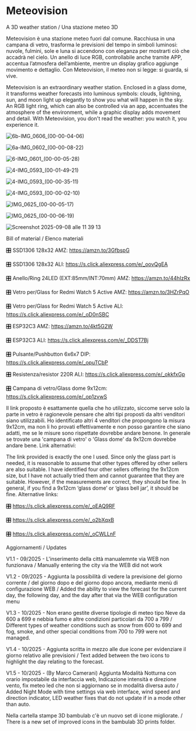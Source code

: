 # Meteovision
A 3D weather station / Una stazione meteo 3D

Meteovision è una stazione meteo fuori dal comune.
Racchiusa in una campana di vetro, trasforma le previsioni del tempo in simboli luminosi: nuvole, fulmini, sole e luna si accendono con eleganza per mostrarti ciò che accadrà nel cielo.
Un anello di luce RGB, controllabile anche tramite APP, accentua l’atmosfera dell’ambiente, mentre un display grafico aggiunge movimento e dettaglio.
Con Meteovision, il meteo non si legge: si guarda, si vive.

Meteovision is an extraordinary weather station.
Enclosed in a glass dome, it transforms weather forecasts into luminous symbols: clouds, lightning, sun, and moon light up elegantly to show you what will happen in the sky.
An RGB light ring, which can also be controlled via an app, accentuates the atmosphere of the environment, while a graphic display adds movement and detail.
With Meteovision, you don't read the weather: you watch it, you experience it.

![6b-IMG_0606_(00-00-04-06)](https://github.com/user-attachments/assets/794eafb1-4a3d-442d-bc7a-994e5ea5aa42)

![6a-IMG_0602_(00-00-08-22)](https://github.com/user-attachments/assets/2814e713-6e87-4a28-b374-37a3f19fbee4)

![6-IMG_0601_(00-00-05-28)](https://github.com/user-attachments/assets/b3b621fd-aabd-4816-b654-f3bb1c24875e)

![4-IMG_0593_(00-01-49-21)](https://github.com/user-attachments/assets/695c1694-8672-4bd6-a8a3-1ebcbb4f860c)

![4-IMG_0593_(00-00-35-11)](https://github.com/user-attachments/assets/3950c57c-48f3-44b8-a08d-137d5b43ed77)

![4-IMG_0593_(00-00-02-10)](https://github.com/user-attachments/assets/8f880b22-6737-461a-8942-5eb78223a719)

![IMG_0625_(00-00-05-17)](https://github.com/user-attachments/assets/e8d9aa18-6c40-47b0-a8bb-4a4d5a2d63ef)

![IMG_0625_(00-00-06-19)](https://github.com/user-attachments/assets/d3cc39a5-8f46-47bf-829d-019770c0a9b4)

![Screenshot 2025-09-08 alle 11 39 13](https://github.com/user-attachments/assets/2f17305d-fa38-469d-8bbf-8e048fb46c6c)


Bill of material / Elenco materiali

🎛️ SSD1306 128x32 AMZ: https://amzn.to/3GfbspG

🎛️ SSD1306 128x32 ALI: https://s.click.aliexpress.com/e/_oovQgEA

🎛️ Anello/Ring 24LED (EXT:85mm/INT:70mm) AMZ: https://amzn.to/44hIzRx

🎛️ Vetro per/Glass for Redmi Watch 5 Active AMZ: https://amzn.to/3HZrPqO

🎛️ Vetro per/Glass for Redmi Watch 5 Active ALI: https://s.click.aliexpress.com/e/_oD0nSBC

🎛️ ESP32C3 AMZ: https://amzn.to/4kt5G2W

🎛️ ESP32C3 ALI: https://s.click.aliexpress.com/e/_DDST7Bj

🎛️ Pulsante/Pushbutton 6x6x7 DIP: https://s.click.aliexpress.com/e/_opuTCbP

🎛️ Resistenza/resistor 220R ALI: https://s.click.aliexpress.com/e/_okkfxGp

🎛️ Campana di vetro/Glass dome 9x12cm: https://s.click.aliexpress.com/e/_op1zvwS

Il link proposto è esattamente quella che ho utilizzato, siccome serve solo la parte in vetro è ragionevole pensare che altri tipi proposti da altri venditori siano utilizzabili.
Ho identificato altri 4 venditori che propongono la misura 9x12cm, ma non li ho provati effettivamente e non posso garantire che siano adatti, me se le misure sono rispettate dovrebbe andare benone. In generale se trovate una 'campana di vetro' o 'Glass dome' da 9x12cm dovrebbe andare bene. 
Link alternativi:

The link provided is exactly the one I used. Since only the glass part is needed, it is reasonable to assume that other types offered by other sellers are also suitable. I have identified four other sellers offering the 9x12cm size, but I have not actually tried them and cannot guarantee that they are suitable. However, if the measurements are correct, they should be fine. In general, if you find a 9x12cm ‘glass dome’ or ‘glass bell jar’, it should be fine. Alternative links:

🎛️ https://s.click.aliexpress.com/e/_oEAQ9RF

🎛️ https://s.click.aliexpress.com/e/_o2bXqxB

🎛️ https://s.click.aliexpress.com/e/_oCWLLnF




Aggiornamenti / Updates

V1.1 - 09/2025 - L'inserimento della città manualemnte via WEB non funzionava / Manually entering the city via the WEB did not work

V1.2 - 09/2025 - Aggiunta la possibilità di vedere la previsione del giorno corrente / del giorno dopo e del giorno dopo ancora, mediante menù di configurazione WEB / Added the ability to view the forecast for the current day, the following day, and the day after that via the WEB configuration menu

V1.3 - 10/2025 - Non erano gestite diverse tipologie di meteo tipo Neve da 600 a 699 e nebbia fumo e altre condizioni particolari da 700 a 799 / Different types of weather conditions such as snow from 600 to 699 and fog, smoke, and other special conditions from 700 to 799 were not managed.

V1.4 - 10/2025 - Aggiunta scritta in mezzo alle due icone per evidenziare il giorno relativo alle previsioni / Text added between the two icons to highlight the day relating to the forecast. 

V1.5 - 10/2025 - (By Marco Camerani) Aggiunta Modalità Notturna con orario impostabile da interfaccia web, Indicazione intensità e direzione vento, fix meteo led che non si aggiornano se in modalità diversa auto / Added Night Mode with time settings via web interface, wind speed and direction indicator, LED weather fixes that do not update if in a mode other than auto.

Nella cartella stampe 3D bambulab c'è un nuovo set di icone migliorate. / There is a new set of improved icons in the bambulab 3D prints folder.
